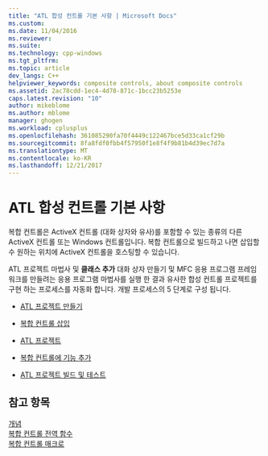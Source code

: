 ```yaml
---
title: "ATL 합성 컨트롤 기본 사항 | Microsoft Docs"
ms.custom: 
ms.date: 11/04/2016
ms.reviewer: 
ms.suite: 
ms.technology: cpp-windows
ms.tgt_pltfrm: 
ms.topic: article
dev_langs: C++
helpviewer_keywords: composite controls, about composite controls
ms.assetid: 2ac78cdd-1ec4-4d78-871c-1bcc23b5253e
caps.latest.revision: "10"
author: mikeblome
ms.author: mblome
manager: ghogen
ms.workload: cplusplus
ms.openlocfilehash: 361085290fa70f4449c122467bce5d33ca1cf29b
ms.sourcegitcommit: 8fa8fdf0fbb4f57950f1e8f4f9b81b4d39ec7d7a
ms.translationtype: MT
ms.contentlocale: ko-KR
ms.lasthandoff: 12/21/2017
---
```

# <a name="atl-composite-control-fundamentals"></a>ATL 합성 컨트롤 기본 사항
복합 컨트롤은 ActiveX 컨트롤 (대화 상자와 유사)를 포함할 수 있는 종류의 다른 ActiveX 컨트롤 또는 Windows 컨트롤입니다. 복합 컨트롤으로 빌드하고 나면 삽입할 수 원하는 위치에 ActiveX 컨트롤을 호스팅할 수 있습니다.  
  
 ATL 프로젝트 마법사 및 **클래스 추가** 대화 상자 만들기 및 MFC 응용 프로그램 프레임 워크를 만들려는 응용 프로그램 마법사를 실행 한 결과 유사한 합성 컨트롤 프로젝트를 구현 하는 프로세스를 자동화 합니다. 개발 프로세스의 5 단계로 구성 됩니다.  
  
-   [ATL 프로젝트 만들기](../atl/reference/creating-an-atl-project.md)  
  
-   [복합 컨트롤 삽입](../atl/inserting-a-composite-control.md)  
  
-   [ATL 프로젝트](../atl/modifying-the-atl-project.md)  
  
-   [복합 컨트롤에 기능 추가](../atl/adding-functionality-to-the-composite-control.md)  
  
-   [ATL 프로젝트 빌드 및 테스트](../atl/building-and-testing-the-atl-project.md)  
  
## <a name="see-also"></a>참고 항목  
 [개념](../atl/active-template-library-atl-concepts.md)   
 [복합 컨트롤 전역 함수](../atl/reference/composite-control-global-functions.md)   
 [복합 컨트롤 매크로](../atl/reference/composite-control-macros.md)

